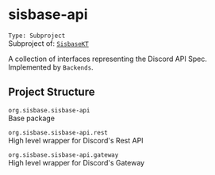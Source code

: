 # sisbase-api
`Type: Subproject`  
Subproject of: [`SisbaseKT`](../sisbasekt.md)

A collection of interfaces representing the Discord API Spec.  
Implemented by `Backends`.  

## Project Structure
`org.sisbase.sisbase-api`  
Base package  

`org.sisbase.sisbase-api.rest`  
High level wrapper for Discord's Rest API  

`org.sisbase.sisbase-api.gateway`  
High level wrapper for Discord's Gateway  


